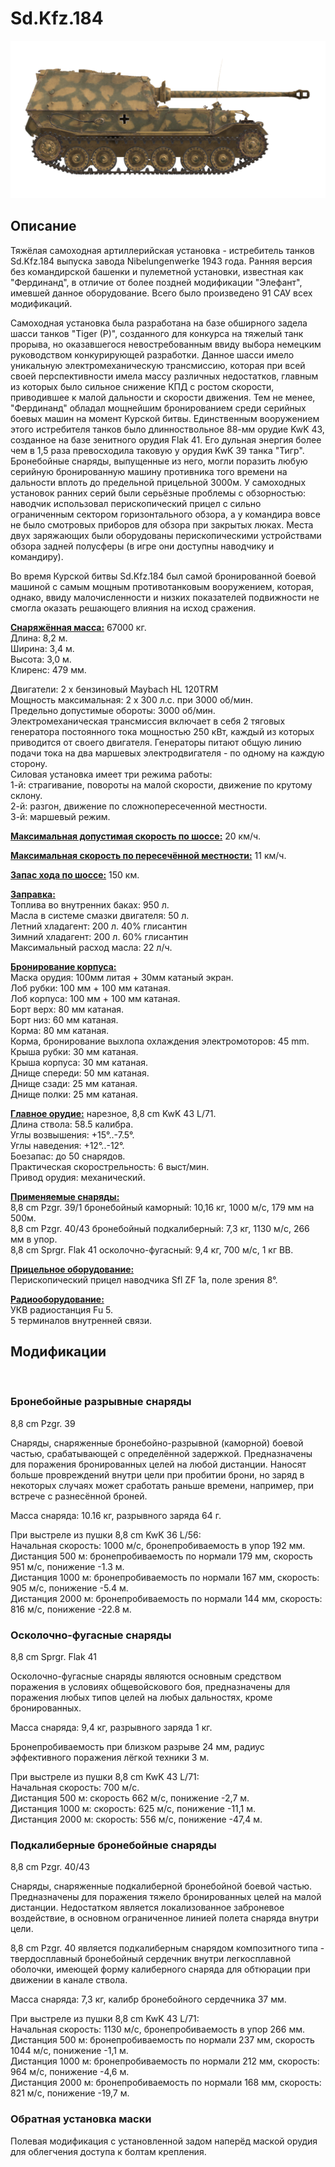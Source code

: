 # Sd.Kfz.184  
  
![sdkfz184](../images/sdkfz184.png)  
  
## Описание  
  
Тяжёлая самоходная артиллерийская установка - истребитель танков Sd.Kfz.184 выпуска завода Nibelungenwerke 1943 года. Ранняя версия без командирской башенки и пулеметной установки, известная как "Фердинанд", в отличие от более поздней модификации "Элефант", имевшей данное оборудование. Всего было произведено 91 САУ всех модификаций.  
  
Самоходная установка была разработана на базе обширного задела шасси танков "Tiger (P)", созданного для конкурса на тяжелый танк прорыва, но оказавшегося невостребованным ввиду выбора немецким руководством конкурирующей разработки. Данное шасси имело уникальную электромеханическую трансмиссию, которая при всей своей перспективности имела массу различных недостатков, главным из которых было сильное снижение КПД с ростом скорости, приводившее к малой дальности и скорости движения. Тем не менее, "Фердинанд" обладал мощнейшим бронированием среди серийных боевых машин на момент Курской битвы. Единственным вооружением этого истребителя танков было длинноствольное 88-мм орудие KwK 43, созданное на базе зенитного орудия Flak 41. Его дульная энергия более чем в 1,5 раза превосходила таковую у орудия KwK 39 танка "Тигр". Бронебойные снаряды, выпущенные из него, могли поразить любую серийную бронированную машину противника того времени на дальности вплоть до предельной прицельной 3000м. У самоходных  установок ранних серий были серьёзные проблемы с обзорностью: наводчик использовал перископический прицел с сильно ограниченным сектором горизонтального обзора, а у командира вовсе не было смотровых приборов для обзора при закрытых люках.  Места двух заряжающих были оборудованы перископическими устройствами обзора задней полусферы (в игре они доступны наводчику и командиру).  
  
Во время Курской битвы Sd.Kfz.184 был самой бронированной боевой машиной с самым мощным противотанковым вооружением, которая, однако, ввиду малочисленности и низких показателей подвижности не смогла оказать решающего влияния на исход сражения.  
  
<b><u>Снаряжённая масса:</u></b> 67000 кг.  
Длина: 8,2 м.  
Ширина: 3,4 м.  
Высота: 3,0 м.  
Клиренс: 479 мм.  
  
Двигатели: 2 x бензиновый Maybach HL 120TRM  
Мощность максимальная: 2 x 300 л.с. при 3000 об/мин.  
Предельно допустимые обороты: 3000 об/мин.  
Электромеханическая трансмиссия включает в себя 2 тяговых генератора постоянного тока мощностью 250 кВт, каждый из которых приводится от своего двигателя. Генераторы питают общую линию подачи тока на два маршевых электродвигателя - по одному на каждую сторону.  
Силовая установка имеет три режима работы:  
1-й: страгивание, повороты на малой скорости, движение по крутому склону.  
2-й: разгон, движение по сложнопересеченной местности.  
3-й: маршевый режим.  
  
<b><u>Максимальная допустимая скорость по шоссе:</u></b> 20 км/ч.  
  
<b><u>Максимальная скорость по пересечённой местности:</u></b> 11 км/ч.  
  
<b><u>Запас хода по шоссе:</u></b> 150 км.  
  
<b><u>Заправка:</u></b>  
Топлива во внутренних баках: 950 л.  
Масла в системе смазки двигателя: 50 л.  
Летний хладагент: 200 л. 40% глисантин  
Зимний хладагент: 200 л. 60% глисантин  
Максимальный расход масла: 22 л/ч.  
  
<b><u>Бронирование корпуса:</u></b>  
Маска орудия: 100мм литая + 30мм катаный экран.  
Лоб рубки: 100 мм + 100 мм катаная.  
Лоб корпуса: 100 мм + 100 мм катаная.  
Борт верх: 80 мм катаная.  
Борт низ: 60 мм катаная.  
Корма: 80 мм катаная.  
Корма, бронирование выхлопа охлаждения электромоторов: 45 mm.  
Крыша рубки: 30 мм катаная.  
Крыша корпуса: 30 мм катаная.  
Днище спереди: 50 мм катаная.  
Днище сзади: 25 мм катаная.  
Днище полки: 25 мм катаная.  
  
<b><u>Главное орудие:</u></b> нарезное, 8,8 cm KwK 43 L/71.  
Длина ствола: 58.5 калибра.  
Углы возвышения: +15°..-7.5°.  
Углы наведения: +12°..-12°.  
Боезапас: до 50 снарядов.  
Практическая скорострельность: 6 выст/мин.  
Привод орудия: механический.  
  
<b><u>Применяемые снаряды:</u></b>  
8,8 cm Pzgr. 39/1 бронебойный каморный: 10,16 кг, 1000 м/с, 179 мм на 500м.  
8,8 cm Pzgr. 40/43 бронебойный подкалиберный: 7,3 кг, 1130 м/с, 266 мм в упор.  
8,8 cm Sprgr. Flak 41 осколочно-фугасный: 9,4 кг, 700 м/с, 1 кг ВВ.  
  
<b><u>Прицельное оборудование:</u></b>  
Перископический прицел наводчика Sfl ZF 1a, поле зрения 8°.  
  
<b><u>Радиооборудование:</u></b>  
УКВ радиостанция Fu 5.  
5 терминалов внутренней связи.  
  
## Модификации  
  ﻿
  
### Бронебойные разрывные снаряды  
  
8,8 cm Pzgr. 39  
  
Снаряды, снаряженные бронебойно-разрывной (каморной) боевой частью, срабатывающей с определённой задержкой. Предназначены для поражения бронированных целей на любой дистанции. Наносят больше провреждений внутри цели при пробитии брони, но заряд в некоторых случаях может сработать раньше времени, например, при встрече с разнесённой броней.  
  
Масса снаряда: 10.16 кг, разрывного заряда 64 г.  
  
При выстреле из пушки 8,8 cm KwK 36 L/56:  
Начальная скорость: 1000 м/с, бронепробиваемость в упор 192 мм.  
Дистанция 500 м: бронепробиваемость по нормали 179 мм, скорость 951 м/с, понижение -1.3 м.  
Дистанция 1000 м: бронепробиваемость по нормали 167 мм, скорость: 905 м/с, понижение -5.4 м.  
Дистанция 2000 м: бронепробиваемость по нормали 144 мм, скорость: 816 м/с, понижение -22.8 м.  ﻿
  
### Осколочно-фугасные снаряды  
  
8,8 cm Sprgr. Flak 41  
  
Осколочно-фугасные снаряды являются основным средством поражения в условиях общевойскового боя, предназначены для поражения любых типов целей на любых дальностях, кроме бронированных.  
  
Масса снаряда: 9,4 кг, разрывного заряда 1 кг.  
  
Бронепробиваемость при близком разрыве 24 мм, радиус эффективного поражения лёгкой техники 3 м.  
  
При выстреле из пушки 8,8 cm KwK 43 L/71:  
Начальная скорость: 700 м/с.  
Дистанция 500 м: скорость 662 м/с, понижение -2,7 м.  
Дистанция 1000 м: скорость: 625 м/с, понижение -11,1 м.  
Дистанция 2000 м: скорость: 556 м/с, понижение -47,4 м.  ﻿
  
### Подкалиберные бронебойные снаряды  
  
8,8 cm Pzgr. 40/43  
  
Снаряды, снаряженные подкалиберной бронебойной боевой частью. Предназначены для поражения тяжело бронированных целей на малой дистанции. Недостатком является локализованное заброневое воздействие, в основном ограниченное линией полета снаряда внутри цели.  
  
8,8 cm Pzgr. 40 является подкалиберным снарядом композитного типа - твердосплавный бронебойный сердечник внутри легкосплавной оболочки, имеющей форму калиберного снаряда для обтюрации при движении в канале ствола.  
  
Масса снаряда: 7,3 кг, калибр бронебойного сердечника 37 мм.  
  
При выстреле из пушки 8,8 cm KwK 43 L/71:  
Начальная скорость: 1130 м/с, бронепробиваемость в упор 266 мм.  
Дистанция 500 м: бронепробиваемость по нормали 237 мм, скорость 1044 м/с, понижение -1,1 м.  
Дистанция 1000 м: бронепробиваемость по нормали 212 мм, скорость: 964 м/с, понижение -4,6 м.  
Дистанция 2000 м: бронепробиваемость по нормали 168 мм, скорость: 821 м/с, понижение -19,7 м.  ﻿
  
### Обратная установка маски  
  
Полевая модификация с установленной задом наперёд маской орудия для облегчения доступа к болтам крепления.  
